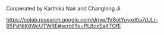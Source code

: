 Cooperated by Karthika Nair and Changlong Ji

https://colab.research.google.com/drive/1V8otYuyxd0a7dJLr-B5PdNIK8WcUTWRE#scrollTo=PL8cxSa4TOfE
